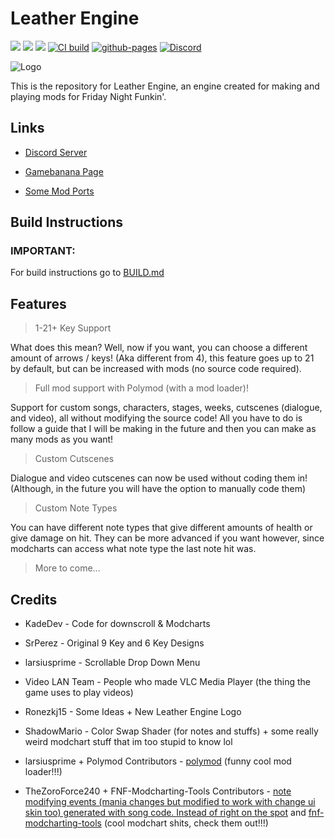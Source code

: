 # Leather Engine

![](https://img.shields.io/github/repo-size/Vortex2Oblivion/LeatherEngine-Extended-Support) ![](https://badgen.net/github/open-issues/Vortex2Oblivion/LeatherEngine-Extended-Support) ![](https://badgen.net/badge/license/GPL-3.0/green)
[![CI build](https://github.com/Vortex2Oblivion/LeatherEngine-Extended-Support/actions/workflows/workflow.yml/badge.svg)](https://github.com/Vortex2Oblivion/LeatherEngine-Extended-Support/actions/workflows/workflow.yml)
[![github-pages](https://github.com/Vortex2Oblivion/LeatherEngine-Extended-Support/actions/workflows/pages.yml/badge.svg)](https://github.com/Vortex2Oblivion/LeatherEngine-Extended-Support/actions/workflows/pages.yml)
[![Discord](https://img.shields.io/discord/1142524994258215053.svg?logo=discord)](https://discord.gg/fnuhPNqzdZ)

![Logo](https://github.com/Leather128/LeatherEngine/blob/58ec86c56829fb47b32d6313b16b50c8aa242f24/art/Logo.png)

This is the repository for Leather Engine, an engine created for making and playing mods for Friday Night Funkin'.

## Links

- [Discord Server](https://discord.gg/fnuhPNqzdZ)

- [Gamebanana Page](https://gamebanana.com/mods/334945)

- [Some Mod Ports](https://github.com/Leather128/LeathersFNFModPorts)

## Build Instructions

### IMPORTANT:

For build instructions go to [BUILD.md](https://github.com/Vortex2Oblivion/LeatherEngine-Extended-Support/blob/main/build/BUILD.md)

## Features

> 1-21+ Key Support

What does this mean? Well, now if you want, you can choose a different amount of arrows / keys! (Aka different from 4), this feature goes up to 21 by default, but can be increased with mods (no source code required).

> Full mod support with Polymod (with a mod loader)!

Support for custom songs, characters, stages, weeks, cutscenes (dialogue, and video), all without modifying the source code! All you have to do is follow a guide that I will be making in the future and then you can make as many mods as you want!

> Custom Cutscenes

Dialogue and video cutscenes can now be used without coding them in! (Although, in the future you will have the option to manually code them)

> Custom Note Types

You can have different note types that give different amounts of health or give damage on hit. They can be more advanced if you want however, since modcharts can access what note type the last note hit was.

> More to come...

## Credits

- KadeDev - Code for downscroll & Modcharts

- SrPerez - Original 9 Key and 6 Key Designs

- larsiusprime - Scrollable Drop Down Menu

- Video LAN Team - People who made VLC Media Player (the thing the game uses to play videos)

- Ronezkj15 - Some Ideas + New Leather Engine Logo

- ShadowMario - Color Swap Shader (for notes and stuffs) + some really weird modchart stuff that im too stupid to know lol

- larsiusprime + Polymod Contributors - [polymod](https://github.com/larsiusprime/polymod) (funny cool mod loader!!!)

- TheZoroForce240 + FNF-Modcharting-Tools Contributors - [note modifying events (mania changes but modified to work with change ui skin too) generated with song code. Instead of right on the spot](https://github.com/TheZoroForce240/LeatherEngine/blob/main/source/states/PlayState.hx#L1432) and [fnf-modcharting-tools](https://github.com/TheZoroForce240/FNF-Modcharting-Tools) (cool modchart shits, check them out!!!)
